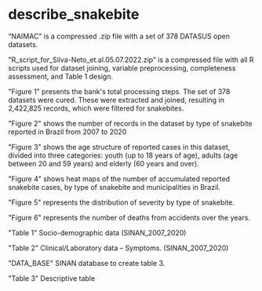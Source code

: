# describe_snakebite
“NAIMAC” is a compressed .zip file with a set of 378 DATASUS open datasets.

"R_script_for_Silva-Neto_et.al.05.07.2022.zip” is a compressed file with all R scripts used for dataset joining, variable preprocessing, completeness assessment, and Table 1 design.

"Figure 1" presents the bank's total processing steps. The set of 378 datasets were cured. These were extracted and joined, resulting in 2,422,825 records, which were filtered for snakebites.

"Figure 2" shows the number of records in the dataset by type of snakebite reported in Brazil from 2007 to 2020

"Figure 3" shows the age structure of reported cases in this dataset, divided into three categories: youth (up to 18 years of age), adults (age between 20 and 59 years) and elderly (60 years and over).

"Figure 4" shows heat maps of the number of accumulated reported snakebite cases, by type of snakebite and municipalities in Brazil.

"Figure 5" represents the distribution of severity by type of snakebite.

"Figure 6" represents the number of deaths from accidents over the years.

"Table 1" Socio-demographic data (SINAN_2007_2020)

"Table 2" Clinical/Laboratory data – Symptoms. (SINAN_2007_2020)

"DATA_BASE" SINAN database to create table 3.

"Table 3" Descriptive table
